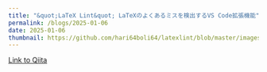 ```yaml
---
title: "&quot;LaTeX Lint&quot; LaTeXのよくあるミスを検出するVS Code拡張機能"
permalink: /blogs/2025-01-06
date: 2025-01-06
thumbnail: https://github.com/hari64boli64/latexlint/blob/master/images/mainIcon512.png?raw=true
---
```


[Link to Qiita](https://qiita.com/hari64/items/3f973625551fbce3a08a)
